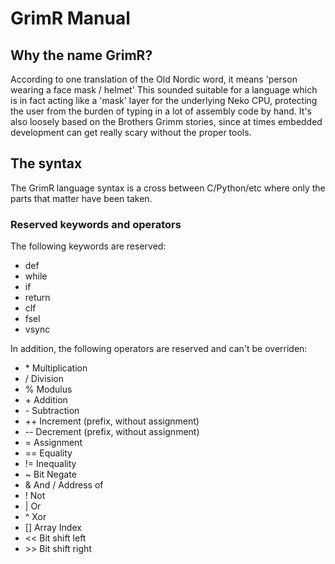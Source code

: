 # GrimR Manual

## Why the name GrimR?

According to one translation of the Old Nordic word, it means 'person wearing a face mask / helmet'
This sounded suitable for a language which is in fact acting like a 'mask' layer for the underlying Neko CPU, protecting the user from the burden of typing in a lot of assembly code by hand. It's also loosely based on the Brothers Grimm stories, since at times embedded development can get really scary without the proper tools.

## The syntax

The GrimR language syntax is a cross between C/Python/etc where only the parts that matter have been taken.

### Reserved keywords and operators

The following keywords are reserved:
* def
* while
* if
* return
* clf
* fsel
* vsync

In addition, the following operators are reserved and can't be overriden:
* \* Multiplication
* / Division
* % Modulus
* \+ Addition
* \- Subtraction
* ++ Increment (prefix, without assignment)
* -- Decrement (prefix, without assignment)
* = Assignment
* == Equality
* != Inequality
* ~ Bit Negate
* & And / Address of
* ! Not
* | Or
* ^ Xor
* [] Array Index
* << Bit shift left
* \>\> Bit shift right
